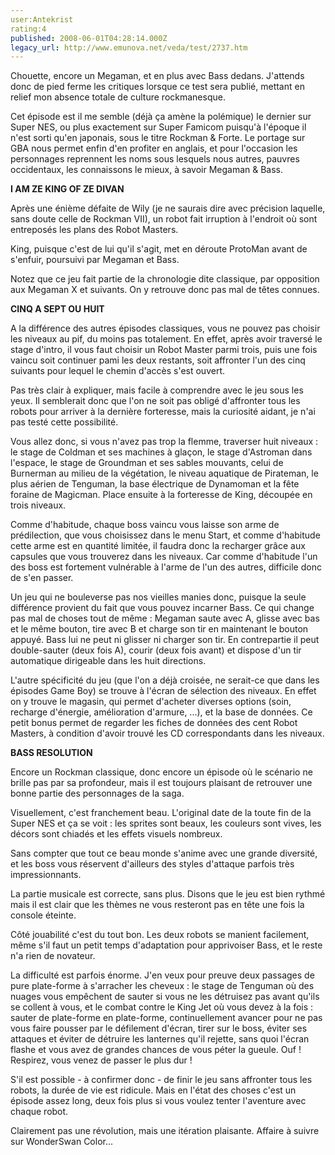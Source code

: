 ```yaml
---
user:Antekrist
rating:4
published: 2008-06-01T04:28:14.000Z
legacy_url: http://www.emunova.net/veda/test/2737.htm
---
```

Chouette, encore un Megaman, et en plus avec Bass dedans. J'attends donc de pied ferme les critiques lorsque ce test sera publié, mettant en relief mon absence totale de culture rockmanesque.  

Cet épisode est il me semble (déjà ça amène la polémique) le dernier sur Super NES, ou plus exactement sur Super Famicom puisqu'à l'époque il n'est sorti qu'en japonais, sous le titre Rockman & Forte. Le portage sur GBA nous permet enfin d'en profiter en anglais, et pour l'occasion les personnages reprennent les noms sous lesquels nous autres, pauvres occidentaux, les connaissons le mieux, à savoir Megaman & Bass.  

  

**I AM ZE KING OF ZE DIVAN**  

Après une énième défaite de Wily (je ne saurais dire avec précision laquelle, sans doute celle de Rockman VII), un robot fait irruption à l'endroit où sont entreposés les plans des Robot Masters.  

King, puisque c'est de lui qu'il s'agit, met en déroute ProtoMan avant de s'enfuir, poursuivi par Megaman et Bass.  

Notez que ce jeu fait partie de la chronologie dite classique, par opposition aux Megaman X et suivants. On y retrouve donc pas mal de têtes connues.  

  

**CINQ A SEPT OU HUIT**  

A la différence des autres épisodes classiques, vous ne pouvez pas choisir les niveaux au pif, du moins pas totalement. En effet, après avoir traversé le stage d'intro, il vous faut choisir un Robot Master parmi trois, puis une fois vaincu soit continuer pami les deux restants, soit affronter l'un des cinq suivants pour lequel le chemin d'accès s'est ouvert.  

Pas très clair à expliquer, mais facile à comprendre avec le jeu sous les yeux. Il semblerait donc que l'on ne soit pas obligé d'affronter tous les robots pour arriver à la dernière forteresse, mais la curiosité aidant, je n'ai pas testé cette possibilité.  

Vous allez donc, si vous n'avez pas trop la flemme, traverser huit niveaux : le stage de Coldman et ses machines à glaçon, le stage d'Astroman dans l'espace, le stage de Groundman et ses sables mouvants, celui de Burnerman au milieu de la végétation, le niveau aquatique de Pirateman, le plus aérien de Tenguman, la base électrique de Dynamoman et la fête foraine de Magicman. Place ensuite à la forteresse de King, découpée en trois niveaux.  

Comme d'habitude, chaque boss vaincu vous laisse son arme de prédilection, que vous choisissez dans le menu Start, et comme d'habitude cette arme est en quantité limitée, il faudra donc la recharger grâce aux capsules que vous trouverez dans les niveaux. Car comme d'habitude l'un des boss est fortement vulnérable à l'arme de l'un des autres, difficile donc de s'en passer.  

Un jeu qui ne bouleverse pas nos vieilles manies donc, puisque la seule différence provient du fait que vous pouvez incarner Bass. Ce qui change pas mal de choses tout de même : Megaman saute avec A, glisse avec bas et le même bouton, tire avec B et charge son tir en maintenant le bouton appuyé. Bass lui ne peut ni glisser ni charger son tir. En contrepartie il peut double-sauter (deux fois A), courir (deux fois avant) et dispose d'un tir automatique dirigeable dans les huit directions.  

L'autre spécificité du jeu (que l'on a déjà croisée, ne serait-ce que dans les épisodes Game Boy) se trouve à l'écran de sélection des niveaux. En effet on y trouve le magasin, qui permet d'acheter diverses options (soin, recharge d'énergie, amélioration d'armure, ...), et la base de données. Ce petit bonus permet de regarder les fiches de données des cent Robot Masters, à condition d'avoir trouvé les CD correspondants dans les niveaux.  

  

**BASS RESOLUTION**  

Encore un Rockman classique, donc encore un épisode où le scénario ne brille pas par sa profondeur, mais il est toujours plaisant de retrouver une bonne partie des personnages de la saga.  

Visuellement, c'est franchement beau. L'original date de la toute fin de la Super NES et ça se voit : les sprites sont beaux, les couleurs sont vives, les décors sont chiadés et les effets visuels nombreux.  

Sans compter que tout ce beau monde s'anime avec une grande diversité, et les boss vous réservent d'ailleurs des styles d'attaque parfois très impressionnants.  

La partie musicale est correcte, sans plus. Disons que le jeu est bien rythmé mais il est clair que les thèmes ne vous resteront pas en tête une fois la console éteinte.  

Côté jouabilité c'est du tout bon. Les deux robots se manient facilement, même s'il faut un petit temps d'adaptation pour apprivoiser Bass, et le reste n'a rien de novateur.  

La difficulté est parfois énorme. J'en veux pour preuve deux passages de pure plate-forme à s'arracher les cheveux : le stage de Tenguman où des nuages vous empêchent de sauter si vous ne les détruisez pas avant qu'ils se collent à vous, et le combat contre le King Jet où vous devez à la fois : sauter de plate-forme en plate-forme, continuellement avancer pour ne pas vous faire pousser par le défilement d'écran, tirer sur le boss, éviter ses attaques et éviter de détruire les lanternes qu'il rejette, sans quoi l'écran flashe et vous avez de grandes chances de vous péter la gueule. Ouf ! Respirez, vous venez de passer le plus dur !  

S'il est possible - à confirmer donc - de finir le jeu sans affronter tous les robots, la durée de vie est ridicule. Mais en l'état des choses c'est un épisode assez long, deux fois plus si vous voulez tenter l'aventure avec chaque robot.  

Clairement pas une révolution, mais une itération plaisante. Affaire à suivre sur WonderSwan Color...